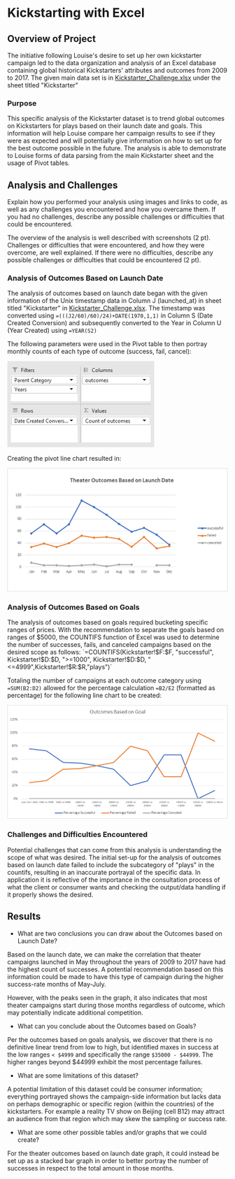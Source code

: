 # Kickstarting with Excel

## Overview of Project

The initiative following Louise's desire to set up her own kickstarter campaign led to the data organization and analysis of an Excel database containing global historical Kickstarters' attributes and outcomes from 2009 to 2017. The given main data set is in [Kickstarter_Challenge.xlsx](/Kickstarter_Challenge.xlsx) under the sheet titled "Kickstarter"

### Purpose

This specific analysis of the Kickstarter dataset is to trend global outcomes on Kickstarters for plays based on their launch date and goals. This information will help Louise compare her campaign results to see if they were as expected and will potentially give information on how to set up for the best outcome possible in the future. The analysis is able to demonstrate to Louise forms of data parsing from the main Kickstarter sheet and the usage of Pivot tables. 

## Analysis and Challenges
Explain how you performed your analysis using images and links to code, as well as any challenges you encountered and how you overcame them. If you had no challenges, describe any possible challenges or difficulties that could be encountered.

The overview of the analysis is well described with screenshots (2 pt).
Challenges or difficulties that were encountered, and how they were overcome, are well explained. If there were no difficulties, describe any possible challenges or difficulties that could be encountered (2 pt).

### Analysis of Outcomes Based on Launch Date

The analysis of outcomes based on launch date began with the given information of the Unix timestamp data in Column J (launched_at) in sheet titled "Kickstarter" in [Kickstarter_Challenge.xlsx](/Kickstarter_Challenge.xlsx). The timestamp was converted using `=(((J2/60)/60)/24)+DATE(1970,1,1)` in Column S (Date Created Conversion) and subsequently converted to the Year in Column U (Year Created) using `=YEAR(S2)`

The following parameters were used in the Pivot table to then portray monthly counts of each type of outcome (success, fail, cancel): 

![Pivot Chart Parameters](/resources/Theater_Outcomes_Pivot_Parameters.png)

Creating the pivot line chart resulted in: 

![Theater Outcomes vs Launch](/resources/Theater_Outcomes_vs_Launch.png)

### Analysis of Outcomes Based on Goals

The analysis of outcomes based on goals required bucketing specific ranges of prices. With the recommendation to separate the goals based on ranges of $5000, the COUNTIFS function of Excel was used to determine the number of successes, fails, and canceled campaigns based on the desired scope as follows: 
`=COUNTIFS(Kickstarter!$F:$F, "successful", Kickstarter!$D:$D, ">=1000", Kickstarter!$D:$D, "<=4999",Kickstarter!$R:$R,"plays")`

Totaling the number of campaigns at each outcome category using `=SUM(B2:D2)` allowed for the percentage calculation `=B2/E2` (formatted as percentage) for the following line chart to be created: 

![Outcomes vs Goals](/resources/Outcomes_vs_Goals.png)

### Challenges and Difficulties Encountered

Potential challenges that can come from this analysis is understanding the scope of what was desired. The initial set-up for the analysis of outcomes based on launch date failed to include the subcategory of "plays" in the countifs, resulting in an inaccurate portrayal of the specific data. In application it is reflective of the importance in the consultation process of what the client or consumer wants and checking the output/data handling if it properly shows the desired.

## Results

- What are two conclusions you can draw about the Outcomes based on Launch Date?

Based on the launch date, we can make the correlation that theater campaigns launched in May throughout the years of 2009 to 2017 have had the highest count of successes. A potential recommendation based on this information could be made to have this type of campaign during the higher success-rate months of May-July. 

However, with the peaks seen in the graph, it also indicates that most theater campaigns start during those months regardless of outcome, which may potentially indicate additional competition. 

- What can you conclude about the Outcomes based on Goals?

Per the outcomes based on goals analysis, we discover that there is no definitive linear trend from low to high, but identified maxes in success at the low ranges `< $4999` and specifically the range `$35000 - $44999`. The higher ranges beyond $44999 exhibit the most percentage failures.

- What are some limitations of this dataset?

A potential limitation of this dataset could be consumer information; everything portrayed shows the campaign-side information but lacks data on perhaps demographic or specific region (within the countries) of the kickstarters. For example a reality TV show on Beijing (cell B12) may attract an audience from that region which may skew the sampling or success rate. 

- What are some other possible tables and/or graphs that we could create?

For the theater outcomes based on launch date graph, it could instead be set up as a stacked bar graph in order to better portray the number of successes in respect to the total amount in those months. 